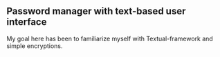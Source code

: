 ## Password manager with text-based user interface

My goal here has been to familiarize myself with Textual-framework and simple encryptions. 
